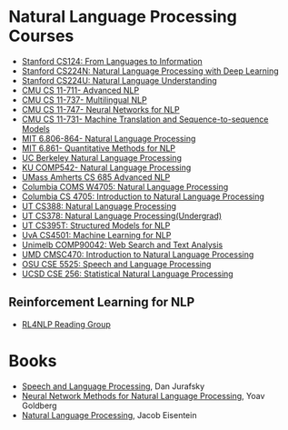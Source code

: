 # Natural Language Processing Courses
* [Stanford CS124: From Languages to Information](http://web.stanford.edu/class/cs124/)
* [Stanford CS224N: Natural Language Processing with Deep Learning](https://web.stanford.edu/class/cs224n/)
* [Stanford CS224U: Natural Language Understanding](http://web.stanford.edu/class/cs224u/)
* [CMU CS 11-711- Advanced NLP](http://www.phontron.com/class/anlp2022/schedule.html)
* [CMU CS 11-737- Multilingual NLP](http://www.phontron.com/class/multiling2022/schedule.html)
* [CMU CS 11-747- Neural Networks for NLP](http://www.phontron.com/class/nn4nlp2021/schedule.html)
* [CMU CS 11-731- Machine Translation and Sequence-to-sequence Models](http://www.phontron.com/class/mtandseq2seq2019/schedule.html)
* [MIT 6.806-864- Natural Language Processing](https://www.mit.edu/~jda/teaching/6.864/)
* [MIT 6.861- Quantitative Methods for NLP](https://mit-6861.github.io/schedule)
* [UC Berkeley Natural Language Processing](https://people.ischool.berkeley.edu/~dbamman/nlp20.html)
* [KU COMP542- Natural Language Processing](https://sites.google.com/a/ku.edu.tr/comp542/)
* [UMass Amherts CS 685 Advanced NLP](https://people.cs.umass.edu/~miyyer/cs685/schedule.html)
* [Columbia COMS W4705: Natural Language Processing](http://www.cs.columbia.edu/~mcollins/cs4705-spring2020/)
* [Columbia CS 4705: Introduction to Natural Language Processing](http://www.cs.columbia.edu/~kathy/NLP/2019/)
* [UT CS388: Natural Language Processing](https://www.cs.utexas.edu/~gdurrett/courses/sp2023/cs388.shtml)
* [UT CS378: Natural Language Processing(Undergrad)](https://www.cs.utexas.edu/~gdurrett/courses/fa2022/cs378.shtml)
* [UT CS395T: Structured Models for NLP](https://www.cs.utexas.edu/~gdurrett/courses/fa2017/cs395t.shtml)
* [UvA CS4501: Machine Learning for NLP](http://yangfengji.net/uva-nlp-course/schedule.html)
* [Unimelb COMP90042: Web Search and Text Analysis](https://trevorcohn.github.io/comp90042/)
* [UMD CMSC470: Introduction to Natural Language Processing](http://www.cs.umd.edu/class/fall2018/cmsc470//lectures/)
* [OSU CSE 5525: Speech and Language Processing](http://aritter.github.io/courses/5525_spring19.html)
* [UCSD CSE 256: Statistical Natural Language Processing](https://cseweb.ucsd.edu//~nnakashole/teaching/256_sp19.html)
## Reinforcement Learning for NLP
* [RL4NLP Reading Group](https://github.com/jiyfeng/rl4nlp)
# Books
* [Speech and Language Processing](https://web.stanford.edu/~jurafsky/slp3/), Dan Jurafsky
* [Neural Network Methods for Natural Language Processing](https://link.springer.com/book/10.1007/978-3-031-02165-7), Yoav Goldberg
* [Natural Language Processing](https://github.com/jacobeisenstein/gt-nlp-class/blob/master/notes/eisenstein-nlp-notes.pdf), Jacob Eisentein
